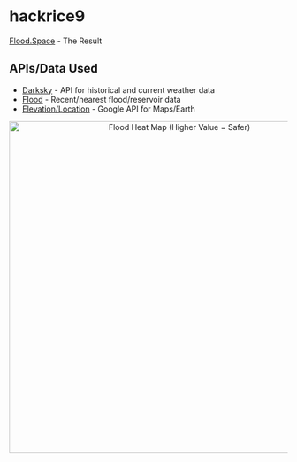 # hackrice9

[Flood.Space](https://floods.space) - The Result

## APIs/Data Used

* [Darksky](darksky.net/dev) - API for historical and current weather data
* [Flood](https://waterwatch.usgs.gov/new/index.php?id=wwds_toc) - Recent/nearest flood/reservoir data
* [Elevation/Location](https://cloud.google.com/maps-platform/) - Google API for Maps/Earth

<div>
    <a href="https://plot.ly/~guy477/60/?share_key=jtHJ3mXW37aA8sbwJ3QXK7" target="_blank" title="Flood Heat Map (Higher Value = Safer)" style="display: block; text-align: center;"><img src="https://plot.ly/~guy477/60.png?share_key=jtHJ3mXW37aA8sbwJ3QXK7" alt="Flood Heat Map (Higher Value = Safer)" style="max-width: 100%;width: 600px;"  width="600" onerror="this.onerror=null;this.src='https://plot.ly/404.png';" /></a>
</div>


